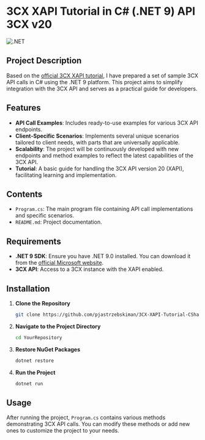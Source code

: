 # 3CX XAPI Tutorial in C# (.NET 9) API 3CX v20

![.NET](https://img.shields.io/badge/.NET-9.0-blue)

## Project Description

Based on the [official 3CX XAPI tutorial](https://github.com/3cx/xapi-tutorial), I have prepared a set of sample 3CX API calls in C# using the .NET 9 platform. This project aims to simplify integration with the 3CX API and serves as a practical guide for developers.

## Features

- **API Call Examples**: Includes ready-to-use examples for various 3CX API endpoints.
- **Client-Specific Scenarios**: Implements several unique scenarios tailored to client needs, with parts that are universally applicable.
- **Scalability**: The project will be continuously developed with new endpoints and method examples to reflect the latest capabilities of the 3CX API.
- **Tutorial**: A basic guide for handling the 3CX API version 20 (XAPI), facilitating learning and implementation.

## Contents

- `Program.cs`: The main program file containing API call implementations and specific scenarios.
- `README.md`: Project documentation.

## Requirements

- **.NET 9 SDK**: Ensure you have .NET 9.0 installed. You can download it from the [official Microsoft website](https://dotnet.microsoft.com/download/dotnet/9.0).
- **3CX API**: Access to a 3CX instance with the XAPI enabled.

## Installation

1. **Clone the Repository**

    ```bash
    git clone https://github.com/pjastrzebskiman/3CX-XAPI-Tutorial-CSharp-.NET9.git
    ```

2. **Navigate to the Project Directory**

    ```bash
    cd YourRepository
    ```

3. **Restore NuGet Packages**

    ```bash
    dotnet restore
    ```

4. **Run the Project**

    ```bash
    dotnet run
    ```

## Usage

After running the project, `Program.cs` contains various methods demonstrating 3CX API calls. You can modify these methods or add new ones to customize the project to your needs.


